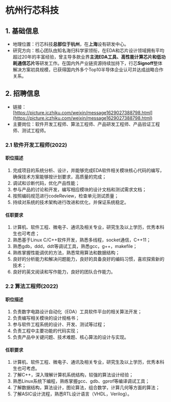 # 杭州行芯科技

## 1. 基础信息

* 地理位置：行芯科技**总部位于杭州**，在**上海**设有研发中心。
* 研究方向：核心团队由知名海归科学家领衔，在EDA和芯片设计领域拥有平均超过20年的丰富经验，曾主导多款业界**主流EDA工具、高性能计算芯片和低功耗通信芯片**等研发工作。在国内外产业链资源持续加持下，行芯**Signoff**整体解决方案初具规模，已获得国内外多个Top10半导体企业认可并达成战略合作关系。

## 2. 招聘信息

* 链接：[https://picture.iczhiku.com/weixin/message1629027388798.html](https://picture.iczhiku.com/weixin/message1629027388798.html)
* 主要岗位：软件开发工程师、算法工程师、产品研发工程师、产品验证工程师、测试工程师。

### 2.1 软件开发工程师(2022)

#### 职位描述

1. 完成项目的系统分析、设计，并能够完成EDA软件相关模块核心代码的编写，确保技术方案能够按计划要求，高质量的完成；
2. 调试和诊断代码，优化产品性能；
3. 参与产品的讨论和开发，编写相应模块的设计文档和测试需求文档；
4. 按照编码规范进行codeReview，检查单元测试质量；
5. 持续对系统的技术架构进行改进和优化，并保证系统稳定。

#### 任职要求

1. 计算机、软件工程、微电子、通讯及相关专业，研究生及以上学历，优秀本科生也可考虑；
2. 熟悉基于Linux C/C++软件开发，熟悉多线程，socket通信，C++11；
3. 熟悉gdb，ddd，ddt等调试工具，熟悉gcc，g++，makefile；
4. 熟练掌握性能调优的方法，熟悉常用算法和数据结构；
5. 良好的分析能力和解决问题能力，良好的具备良好的编码习惯，喜欢探索新的技术；
6. 良好的英文阅读和写作能力，良好的团队合作能力。

### 2.2 算法工程师(2022)

#### 职位描述

1. 负责数字电路设计自动化（EDA）工具软件平台的相关算法开发；
2. 负责编写相关模块的设计规格书；
3. 参与软件工程系统的设计、开发、测试等过程；
4. 负责工程中主要功能的代码实现；
5. 负责产品中关键问题、技术难题、核心算法的设计与实现。

#### 任职要求

1. 计算机、软件工程、微电子、通讯及相关专业，研究生及以上学历，优秀本科生也可考虑。
2. 了解C++，深入理解计算机系统结构，较强的算法设计经验；
3. 熟悉Linux系统下编程，熟练掌握gcc、gdb、gprof等编译调试工具；
4. 了解数据结构，算法设计，图论算法，组合数学，计算几何等方面的算法；
5. 了解ASIC设计流程，熟悉RTL设计语言（VHDL，Verilog）。



